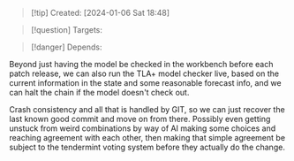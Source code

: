 
>[!tip] Created: [2024-01-06 Sat 18:48]

>[!question] Targets: 

>[!danger] Depends: 

Beyond just having the model be checked in the workbench before each patch release, we can also run the TLA+ model checker live, based on the current information in the state and some reasonable forecast info, and we can halt the chain if the model doesn't check out.

Crash consistency and all that is handled by GIT, so we can just recover the last known good commit and move on from there.  Possibly even getting unstuck from weird combinations by way of AI making some choices and reaching agreement with each other, then making that simple agreement be subject to the tendermint voting system before they actually do the change.